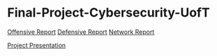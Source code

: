 # Final-Project-Cybersecurity-UofT

[Offensive Report](Offensive%20Report.md)
[Defensive Report](/Defensive%20Report.md)
[Network Report](/Network%20Report.md)

[Project Presentation](https://docs.google.com/presentation/d/1FHGCIpeklxHBZqKLHTWi228rQrTHEQ1V/edit?usp=sharing&ouid=110315788476304063614&rtpof=true&sd=true)



